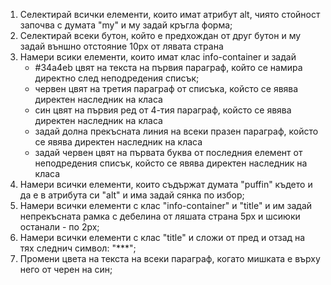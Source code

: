 1. Селектирай всички елементи, които имат атрибут alt, чиято стойност започва с думата "my" и му задай кръгла форма;
2. Селектирай всеки бутон, който е предхождан от друг бутон и му задай външно отстояние 10px от лявата страна
3. Намери всики елементи, които имат клас info-container и задай 
    - #34a4eb цвят на текста на първия параграф, който се намира директно след неподредения списък;
    - червен цвят на третия параграф от списъка, койсто се явява директен наследник на класа
    - син цвят на първия ред от 4-тия параграф, койсто се явява директен наследник на класа
    - задай долна прекъсната линия на всеки празен параграф, койсто се явява директен наследник на класа
    - задай червен цвят на първата буква от последния елемент от неподредения списък, койсто се явява директен наследник на класа
4. Намери всички елементи, които съдържат думата "puffin" където и да е в атрибута си "alt" и има задай сянка по избор;
5. Намери всички елементи с клас "info-container" и "title" и им задай непрекъсната рамка с дебелина от ляшата страна 5px и шсиюки останали - по 2px;
6. Намери всички елементи с клас "title" и сложи от пред и отзад на тях следнич символ: "***";
7. Промени цвета на текста на всеки параграф, когато мишката е върху него от черен на син;